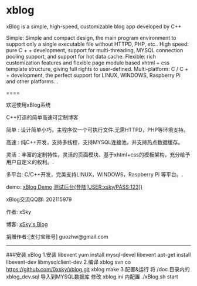 xblog
=====
xBlog is a simple, high-speed, customizable blog app developed by C++
<p>
Simple: Simple and compact design, the main program environment to support only a single executable file without HTTPD, PHP, etc.. 
High speed: pure C + + development, support for multi-threading, MYSQL connection pooling support, and support for hot data cache. 
Flexible: rich customization features and flexible page module based xhtml + css template structure, giving full rights to user-defined. 
Multi-platform: C / C + + development, the perfect support for LINUX, WINDOWS, Raspberry Pi and other platforms. . 

====
<p>欢迎使用xBlog系统
<p>C++打造的简单高速可定制博客
<p><p>
<p>简单 : 设计简单小巧，主程序仅一个可执行文件.无需HTTPD，PHP等环境支持。
<p>高速 : 纯C++开发，支持多线程，支持MYSQL连接池，并支持热点数据缓存。
<p>灵活：丰富的定制特性，灵活的页面模块、基于xhtml+css的模板架构，充分给予用户自定义的权利。.
<p>多平台: C/C++开发，完美支持LINUX，WINDOWS，Raspberry Pi 等平台。.
<p>
<p>demo: <a href="http://xblog.0xsky.com/"  target="_blank" >xBlog Demo</a> <a href="http://xblog.0xsky.com/admin"  target="_blank">测试后台(登陆[USER:xsky/PASS:123])</a>
<p>xBlog交流QQ群:  202115979
<p><p>作者: xSky        
<p>博客: <a href="http://www.0xsky.com/">xSky's Blog</a>
<p>捐赠作者:[支付宝账号] guozhw@gmail.com
<hr>

###安装 xBlog
    1.安装 libevent
      yum install mysql-devel libevent 
      apt-get install libevent-dev libmysqlclient-dev
    2.编译 xblog
      svn co https://github.com/0xsky/xblog.git xblog
      make
    3.配置&运行
      将 /doc 目录内的 xblog_dev.sql 导入到MYSQL数据库
      修改 xblog.ini 内配置
      ./xBlog.sh start

